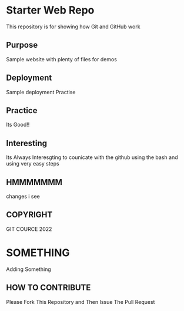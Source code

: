 # Starter Web Repo

This repository is for showing how Git and GitHub work

## Purpose

Sample website with plenty of files for demos

## Deployment

Sample deployment Practise

## Practice

Its Good!!

## Interesting

Its Always Interesgting to counicate with the github using the bash and using very easy steps

## HMMMMMMM

changes i see

## COPYRIGHT

GIT COURCE 2022

# SOMETHING

Adding Something

## HOW TO CONTRIBUTE

Please Fork This Repository and Then Issue The Pull Request

